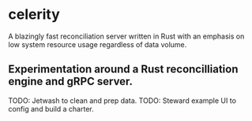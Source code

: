 # celerity
A blazingly fast reconciliation server written in Rust with an emphasis on low system resource usage regardless of data volume.


## Experimentation around a Rust reconcilliation engine and gRPC server.
TODO: Jetwash to clean and prep data.
TODO: Steward example UI to config and build a charter.